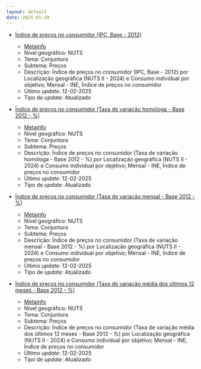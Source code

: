 ```yaml
---
layout: default
date: 2025-01-29
---
```

* [Índice de preços no consumidor (IPC, Base - 2012)](https://www.ine.pt/xportal/xmain?xpid=INE&xpgid=ine_indicadores&indOcorrCod=0014182&contexto=bd&selTab=tab2)
  * [Metainfo](https://www.ine.pt/bddXplorer/htdocs/minfo.jsp?var_cd=0014182&lingua=PT)
  * Nível geográfico: NUTS
  * Tema: Conjuntura
  * Subtema: Preços
  * Descrição: Índice de preços no consumidor (IPC, Base - 2012) por Localização geográfica (NUTS II - 2024) e Consumo individual por objetivo; Mensal - INE, Índice de preços no consumidor
  * Último _update_: 12-02-2025
  * Tipo de _update_: Atualizado

* [Índice de preços no consumidor (Taxa de variação homóloga - Base 2012 - %)](https://www.ine.pt/xportal/xmain?xpid=INE&xpgid=ine_indicadores&indOcorrCod=0014183&contexto=bd&selTab=tab2)
  * [Metainfo](https://www.ine.pt/bddXplorer/htdocs/minfo.jsp?var_cd=0014183&lingua=PT)
  * Nível geográfico: NUTS
  * Tema: Conjuntura
  * Subtema: Preços
  * Descrição: Índice de preços no consumidor (Taxa de variação homóloga - Base 2012 - %) por Localização geográfica (NUTS II - 2024) e Consumo individual por objetivo; Mensal - INE, Índice de preços no consumidor
  * Último _update_: 12-02-2025
  * Tipo de _update_: Atualizado

* [Índice de preços no consumidor (Taxa de variação mensal - Base 2012 - %)](https://www.ine.pt/xportal/xmain?xpid=INE&xpgid=ine_indicadores&indOcorrCod=0014180&contexto=bd&selTab=tab2)
  * [Metainfo](https://www.ine.pt/bddXplorer/htdocs/minfo.jsp?var_cd=0014180&lingua=PT)
  * Nível geográfico: NUTS
  * Tema: Conjuntura
  * Subtema: Preços
  * Descrição: Índice de preços no consumidor (Taxa de variação mensal - Base 2012 - %) por Localização geográfica (NUTS II - 2024) e Consumo individual por objetivo; Mensal - INE, Índice de preços no consumidor
  * Último _update_: 12-02-2025
  * Tipo de _update_: Atualizado

* [Índice de preços no consumidor (Taxa de variação média dos últimos 12 meses - Base 2012 - %)](https://www.ine.pt/xportal/xmain?xpid=INE&xpgid=ine_indicadores&indOcorrCod=0014181&contexto=bd&selTab=tab2)
  * [Metainfo](https://www.ine.pt/bddXplorer/htdocs/minfo.jsp?var_cd=0014181&lingua=PT)
  * Nível geográfico: NUTS
  * Tema: Conjuntura
  * Subtema: Preços
  * Descrição: Índice de preços no consumidor (Taxa de variação média dos últimos 12 meses - Base 2012 - %) por Localização geográfica (NUTS II - 2024) e Consumo individual por objetivo; Mensal - INE, Índice de preços no consumidor
  * Último _update_: 12-02-2025
  * Tipo de _update_: Atualizado

